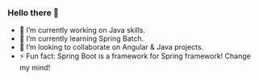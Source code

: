 ### Hello there 👋

- 🔭 I’m currently working on Java skills.
- 🌱 I’m currently learning Spring Batch.
- 👯 I’m looking to collaborate on Angular & Java projects.
- ⚡ Fun fact: Spring Boot is a framework for Spring framework! Change my mind!
